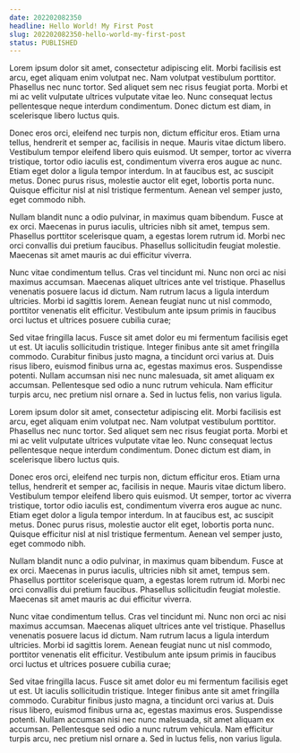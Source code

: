 ```yaml
---
date: 202202082350
headline: Hello World! My First Post
slug: 202202082350-hello-world-my-first-post
status: PUBLISHED
---
```


Lorem ipsum dolor sit amet, consectetur adipiscing elit. Morbi facilisis est arcu, eget aliquam enim volutpat nec. Nam volutpat vestibulum porttitor. Phasellus nec nunc tortor. Sed aliquet sem nec risus feugiat porta. Morbi et mi ac velit vulputate ultrices vulputate vitae leo. Nunc consequat lectus pellentesque neque interdum condimentum. Donec dictum est diam, in scelerisque libero luctus quis.

Donec eros orci, eleifend nec turpis non, dictum efficitur eros. Etiam urna tellus, hendrerit et semper ac, facilisis in neque. Mauris vitae dictum libero. Vestibulum tempor eleifend libero quis euismod. Ut semper, tortor ac viverra tristique, tortor odio iaculis est, condimentum viverra eros augue ac nunc. Etiam eget dolor a ligula tempor interdum. In at faucibus est, ac suscipit metus. Donec purus risus, molestie auctor elit eget, lobortis porta nunc. Quisque efficitur nisl at nisl tristique fermentum. Aenean vel semper justo, eget commodo nibh.

Nullam blandit nunc a odio pulvinar, in maximus quam bibendum. Fusce at ex orci. Maecenas in purus iaculis, ultricies nibh sit amet, tempus sem. Phasellus porttitor scelerisque quam, a egestas lorem rutrum id. Morbi nec orci convallis dui pretium faucibus. Phasellus sollicitudin feugiat molestie. Maecenas sit amet mauris ac dui efficitur viverra.

Nunc vitae condimentum tellus. Cras vel tincidunt mi. Nunc non orci ac nisi maximus accumsan. Maecenas aliquet ultrices ante vel tristique. Phasellus venenatis posuere lacus id dictum. Nam rutrum lacus a ligula interdum ultricies. Morbi id sagittis lorem. Aenean feugiat nunc ut nisl commodo, porttitor venenatis elit efficitur. Vestibulum ante ipsum primis in faucibus orci luctus et ultrices posuere cubilia curae;

Sed vitae fringilla lacus. Fusce sit amet dolor eu mi fermentum facilisis eget ut est. Ut iaculis sollicitudin tristique. Integer finibus ante sit amet fringilla commodo. Curabitur finibus justo magna, a tincidunt orci varius at. Duis risus libero, euismod finibus urna ac, egestas maximus eros. Suspendisse potenti. Nullam accumsan nisi nec nunc malesuada, sit amet aliquam ex accumsan. Pellentesque sed odio a nunc rutrum vehicula. Nam efficitur turpis arcu, nec pretium nisl ornare a. Sed in luctus felis, non varius ligula.

Lorem ipsum dolor sit amet, consectetur adipiscing elit. Morbi facilisis est arcu, eget aliquam enim volutpat nec. Nam volutpat vestibulum porttitor. Phasellus nec nunc tortor. Sed aliquet sem nec risus feugiat porta. Morbi et mi ac velit vulputate ultrices vulputate vitae leo. Nunc consequat lectus pellentesque neque interdum condimentum. Donec dictum est diam, in scelerisque libero luctus quis.

Donec eros orci, eleifend nec turpis non, dictum efficitur eros. Etiam urna tellus, hendrerit et semper ac, facilisis in neque. Mauris vitae dictum libero. Vestibulum tempor eleifend libero quis euismod. Ut semper, tortor ac viverra tristique, tortor odio iaculis est, condimentum viverra eros augue ac nunc. Etiam eget dolor a ligula tempor interdum. In at faucibus est, ac suscipit metus. Donec purus risus, molestie auctor elit eget, lobortis porta nunc. Quisque efficitur nisl at nisl tristique fermentum. Aenean vel semper justo, eget commodo nibh.

Nullam blandit nunc a odio pulvinar, in maximus quam bibendum. Fusce at ex orci. Maecenas in purus iaculis, ultricies nibh sit amet, tempus sem. Phasellus porttitor scelerisque quam, a egestas lorem rutrum id. Morbi nec orci convallis dui pretium faucibus. Phasellus sollicitudin feugiat molestie. Maecenas sit amet mauris ac dui efficitur viverra.

Nunc vitae condimentum tellus. Cras vel tincidunt mi. Nunc non orci ac nisi maximus accumsan. Maecenas aliquet ultrices ante vel tristique. Phasellus venenatis posuere lacus id dictum. Nam rutrum lacus a ligula interdum ultricies. Morbi id sagittis lorem. Aenean feugiat nunc ut nisl commodo, porttitor venenatis elit efficitur. Vestibulum ante ipsum primis in faucibus orci luctus et ultrices posuere cubilia curae;

Sed vitae fringilla lacus. Fusce sit amet dolor eu mi fermentum facilisis eget ut est. Ut iaculis sollicitudin tristique. Integer finibus ante sit amet fringilla commodo. Curabitur finibus justo magna, a tincidunt orci varius at. Duis risus libero, euismod finibus urna ac, egestas maximus eros. Suspendisse potenti. Nullam accumsan nisi nec nunc malesuada, sit amet aliquam ex accumsan. Pellentesque sed odio a nunc rutrum vehicula. Nam efficitur turpis arcu, nec pretium nisl ornare a. Sed in luctus felis, non varius ligula.
